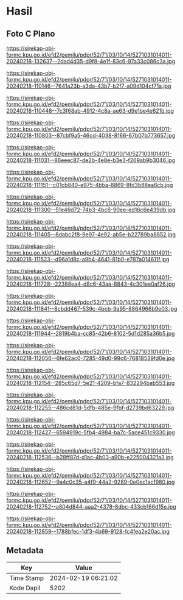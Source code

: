 # Hasil

## Foto C Plano

https://sirekap-obj-formc.kpu.go.id/efd2/pemilu/pdpr/52/71/03/10/14/5271031014011-20240218-132637--2dad4d35-d9f8-4e1f-83c6-97a33c086c3a.jpg

https://sirekap-obj-formc.kpu.go.id/efd2/pemilu/pdpr/52/71/03/10/14/5271031014011-20240218-110146--7641a23b-a3da-43b7-b2f7-a09d104cf71a.jpg

https://sirekap-obj-formc.kpu.go.id/efd2/pemilu/pdpr/52/71/03/10/14/5271031014011-20240218-110448--7c3f68ab-4912-4c8a-ae63-d9e1be4e621b.jpg

https://sirekap-obj-formc.kpu.go.id/efd2/pemilu/pdpr/52/71/03/10/14/5271031014011-20240218-110803--87cbf9a5-46cd-4038-8166-67b07b773657.jpg

https://sirekap-obj-formc.kpu.go.id/efd2/pemilu/pdpr/52/71/03/10/14/5271031014011-20240218-111031--86eeec87-de2b-4e8e-b3e3-f269ab9b3046.jpg

https://sirekap-obj-formc.kpu.go.id/efd2/pemilu/pdpr/52/71/03/10/14/5271031014011-20240218-111151--c01cb840-e975-4bba-8869-8fd3b88ea6cb.jpg

https://sirekap-obj-formc.kpu.go.id/efd2/pemilu/pdpr/52/71/03/10/14/5271031014011-20240218-111300--51e46d72-74b3-4bc6-90ee-ed16c6e439db.jpg

https://sirekap-obj-formc.kpu.go.id/efd2/pemilu/pdpr/52/71/03/10/14/5271031014011-20240218-111405--8dabc2f8-9e97-4e92-ab5e-b22789ba8852.jpg

https://sirekap-obj-formc.kpu.go.id/efd2/pemilu/pdpr/52/71/03/10/14/5271031014011-20240218-111523--d96a1d8c-a9b4-4641-81b0-e787a014611f.jpg

https://sirekap-obj-formc.kpu.go.id/efd2/pemilu/pdpr/52/71/03/10/14/5271031014011-20240218-111728--22388ea4-d8c6-43aa-8843-4c301ee0af26.jpg

https://sirekap-obj-formc.kpu.go.id/efd2/pemilu/pdpr/52/71/03/10/14/5271031014011-20240218-111841--8cbdd467-539c-4bcb-9a95-8864966b9e03.jpg

https://sirekap-obj-formc.kpu.go.id/efd2/pemilu/pdpr/52/71/03/10/14/5271031014011-20240218-111944--2819b4ba-cc85-42b6-8102-5d1d285a36b5.jpg

https://sirekap-obj-formc.kpu.go.id/efd2/pemilu/pdpr/52/71/03/10/14/5271031014011-20240218-112056--6fe62ac0-7285-49d0-99c6-76818539fd0e.jpg

https://sirekap-obj-formc.kpu.go.id/efd2/pemilu/pdpr/52/71/03/10/14/5271031014011-20240218-112154--285c65d7-5e21-4209-bfa7-832294bab553.jpg

https://sirekap-obj-formc.kpu.go.id/efd2/pemilu/pdpr/52/71/03/10/14/5271031014011-20240218-112255--486cd81d-5dfb-485e-9fbf-d2739bd63229.jpg

https://sirekap-obj-formc.kpu.go.id/efd2/pemilu/pdpr/52/71/03/10/14/5271031014011-20240218-112427--6594919c-5fb4-4984-ba7c-5ace451c9330.jpg

https://sirekap-obj-formc.kpu.go.id/efd2/pemilu/pdpr/52/71/03/10/14/5271031014011-20240218-112536--b28ff87d-d1ac-4b03-a90b-e225004321a3.jpg

https://sirekap-obj-formc.kpu.go.id/efd2/pemilu/pdpr/52/71/03/10/14/5271031014011-20240218-112652--9a4c0c35-a4f9-44a2-9289-0e0ec1acf980.jpg

https://sirekap-obj-formc.kpu.go.id/efd2/pemilu/pdpr/52/71/03/10/14/5271031014011-20240218-112752--a804d844-aaa2-4378-8dbc-433cb166d15e.jpg

https://sirekap-obj-formc.kpu.go.id/efd2/pemilu/pdpr/52/71/03/10/14/5271031014011-20240218-112859--1788bfec-1df3-4b69-9128-fc4fea2e20ac.jpg


## Metadata

| Key        | Value               |
| ---------- | ------------------- |
| Time Stamp | 2024-02-19 06:21:02 |
| Kode Dapil | 5202                |



